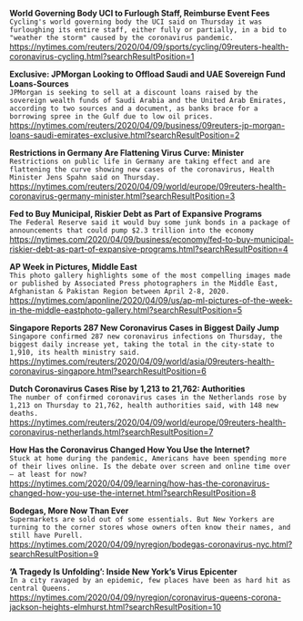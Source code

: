 **World Governing Body UCI to Furlough Staff, Reimburse Event Fees**\
`Cycling's world governing body the UCI said on Thursday it was furloughing its entire staff, either fully or partially, in a bid to "weather the storm" caused by the coronavirus pandemic.`\
https://nytimes.com/reuters/2020/04/09/sports/cycling/09reuters-health-coronavirus-cycling.html?searchResultPosition=1

**Exclusive: JPMorgan Looking to Offload Saudi and UAE Sovereign Fund Loans-Sources**\
`JPMorgan is seeking to sell at a discount loans raised by the sovereign wealth funds of Saudi Arabia and the United Arab Emirates, according to two sources and a document, as banks brace for a borrowing spree in the Gulf due to low oil prices.`\
https://nytimes.com/reuters/2020/04/09/business/09reuters-jp-morgan-loans-saudi-emirates-exclusive.html?searchResultPosition=2

**Restrictions in Germany Are Flattening Virus Curve: Minister**\
`Restrictions on public life in Germany are taking effect and are flattening the curve showing new cases of the coronavirus, Health Minister Jens Spahn said on Thursday.`\
https://nytimes.com/reuters/2020/04/09/world/europe/09reuters-health-coronavirus-germany-minister.html?searchResultPosition=3

**Fed to Buy Municipal, Riskier Debt as Part of Expansive Programs**\
`The Federal Reserve said it would buy some junk bonds in a package of announcements that could pump $2.3 trillion into the economy`\
https://nytimes.com/2020/04/09/business/economy/fed-to-buy-municipal-riskier-debt-as-part-of-expansive-programs.html?searchResultPosition=4

**AP Week in Pictures, Middle East**\
`This photo gallery highlights some of the most compelling images made or published by Associated Press photographers in the Middle East, Afghanistan & Pakistan Region between April 2-8, 2020.`\
https://nytimes.com/aponline/2020/04/09/us/ap-ml-pictures-of-the-week-in-the-middle-eastphoto-gallery.html?searchResultPosition=5

**Singapore Reports 287 New Coronavirus Cases in Biggest Daily Jump**\
`Singapore confirmed 287 new coronavirus infections on Thursday, the biggest daily increase yet, taking the total in the city-state to 1,910, its health ministry said.`\
https://nytimes.com/reuters/2020/04/09/world/asia/09reuters-health-coronavirus-singapore.html?searchResultPosition=6

**Dutch Coronavirus Cases Rise by 1,213 to 21,762: Authorities**\
`The number of confirmed coronavirus cases in the Netherlands rose by 1,213 on Thursday to 21,762, health authorities said, with 148 new deaths.`\
https://nytimes.com/reuters/2020/04/09/world/europe/09reuters-health-coronavirus-netherlands.html?searchResultPosition=7

**How Has the Coronavirus Changed How You Use the Internet?**\
`Stuck at home during the pandemic, Americans have been spending more of their lives online. Is the debate over screen and online time over — at least for now?`\
https://nytimes.com/2020/04/09/learning/how-has-the-coronavirus-changed-how-you-use-the-internet.html?searchResultPosition=8

**Bodegas, More Now Than Ever**\
`Supermarkets are sold out of some essentials. But New Yorkers are turning to the corner stores whose owners often know their names, and still have Purell.`\
https://nytimes.com/2020/04/09/nyregion/bodegas-coronavirus-nyc.html?searchResultPosition=9

**‘A Tragedy Is Unfolding’: Inside New York’s Virus Epicenter**\
`In a city ravaged by an epidemic, few places have been as hard hit as central Queens.`\
https://nytimes.com/2020/04/09/nyregion/coronavirus-queens-corona-jackson-heights-elmhurst.html?searchResultPosition=10

